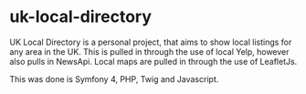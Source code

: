 # uk-local-directory

UK Local Directory is a personal project, that aims to show local listings for any area in the UK. This is pulled in through the use
of local Yelp, however also pulls in NewsApi. Local maps are pulled in through the use of LeafletJs. 

This was done is Symfony 4, PHP, Twig and Javascript. 

